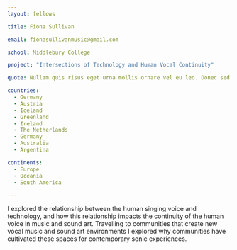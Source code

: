 ```yaml
---
layout: fellows

title: Fiona Sullivan

email: fionasullivanmusic@gmail.com

school: Middlebury College

project: "Intersections of Technology and Human Vocal Continuity"

quote: Nullam quis risus eget urna mollis ornare vel eu leo. Donec sed odio dui.

countries:
  - Germany
  - Austria
  - Iceland
  - Greenland
  - Ireland
  - The Netherlands
  - Germany
  - Australia
  - Argentina

continents:
  - Europe
  - Oceania
  - South America

---
```


I explored the relationship between the human singing voice and technology, and how this relationship impacts the continuity of the human voice in music and sound art. Travelling to communities that create new vocal music and sound art environments I explored why communities have cultivated these spaces for contemporary sonic experiences.
